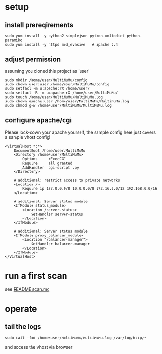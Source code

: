 # setup
## install prereqirements
```
sudo yum install -y python2-simplejson python-xmltodict python-paramiko
sudo yum install -y httpd mod_evasive   # apache 2.4
```

## adjust permission
assuming you cloned this project as 'user'
```
sudo mkdir /home/user/MultiMuMu/config
sudo chown user:user /home/user/MultiMuMu/config
sudo setfacl -m u:apache:rX /home/user/
sudo setfacl -R -m u:apache:rX /home/user/MultiMuMu/
sudo touch /home/user/MultiMuMu/MultiMuMu.log
sudo chown apache:user /home/user/MultiMuMu/MultiMuMu.log
sudo chmod g+w /home/user/MultiMuMu/MultiMuMu.log
```

## configure apache/cgi
Please lock-down your apache yourself, the sample config here just covers a sample vhost config!
```
<VirtualHost *:*>
    DocumentRoot /home/user/MultiMuMu
    <Directory /home/user/MultiMuMu>
        Options     +ExecCGI
        Require     all granted
        AddHandler  cgi-script .py
    </Directory>

    # additional: restrict access to private networks
    <Location />
        Require ip 127.0.0.0/8 10.0.0.0/8 172.16.0.0/12 192.168.0.0/16
    </Location>

    # additional: Server status module
    <IfModule status_module>
        <Location /server-status>
            SetHandler server-status
        </Location>
    </IfModule>

    # additional: Server status module
    <IfModule proxy_balancer_module>
        <Location "/balancer-manager">
            SetHandler balancer-manager
        </Location>
    </IfModule>
</VirtualHost>
```

# run a first scan
see [README.scan.md](README.scan.md)

# operate
## tail the logs
```
sudo tail -fn0 /home/user/MultiMuMu/MultiMuMu.log /var/log/http/*
```
and access the vhost via browser